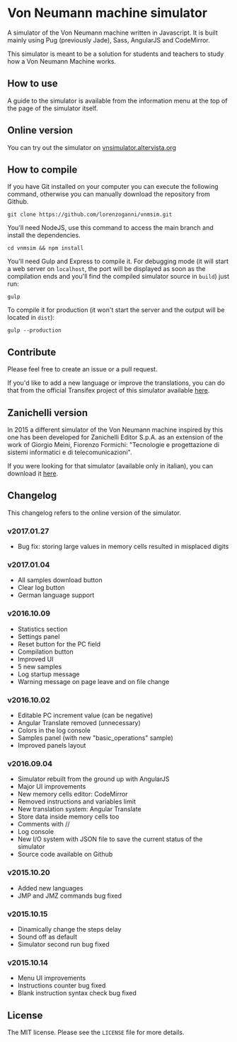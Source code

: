 # Von Neumann machine simulator

A simulator of the Von Neumann machine written in Javascript. It is built mainly using Pug (previously Jade), Sass, AngularJS and CodeMirror.

This simulator is meant to be a solution for students and teachers to study how a Von Neumann Machine works.

## How to use

A guide to the simulator is available from the information menu at the top of the page of the simulator itself.

## Online version

You can try out the simulator on [vnsimulator.altervista.org](http://vnsimulator.altervista.org/)

## How to compile

If you have Git installed on your computer you can execute the following command, otherwise you can manually download the repository from Github.

```
git clone https://github.com/lorenzoganni/vnmsim.git
```

You'll need NodeJS, use this command to access the main branch and install the dependencies.

```
cd vnmsim && npm install
```

You'll need Gulp and Express to compile it. For debugging mode (it will start a web server on `localhost`, the port will be displayed as soon as the compilation ends and you'll find the compiled simulator source in `build`) just run:

```
gulp
```

To compile it for production (it won't start the server and the output will be located in `dist`):

```
gulp --production
```

## Contribute

Please feel free to create an issue or a pull request.

If you'd like to add a new language or improve the translations, you can do that from the official Transifex project of this simulator available [here](https://www.transifex.com/lorenzo-ganni/von-neumann-machine-simulator/).

## Zanichelli version

In 2015 a different simulator of the Von Neumann machine inspired by this one has been developed for Zanichelli Editor S.p.A. as an extension of the work of Giorgio Meini, Fiorenzo Formichi: "Tecnologie e progettazione di sistemi informatici e di telecomunicazioni".

If you were looking for that simulator (available only in italian), you can download it [here](http://goo.gl/hSwG4m).

## Changelog

This changelog refers to the online version of the simulator.

### v2017.01.27
+ Bug fix: storing large values in memory cells resulted in misplaced digits

### v2017.01.04
+ All samples download button
+ Clear log button
+ German language support

### v2016.10.09
+ Statistics section
+ Settings panel
+ Reset button for the PC field
+ Compilation button
+ Improved UI
+ 5 new samples
+ Log startup message
+ Warning message on page leave and on file change

### v2016.10.02
+ Editable PC increment value (can be negative)
+ Angular Translate removed (unnecessary)
+ Colors in the log console
+ Samples panel (with new "basic_operations" sample)
+ Improved panels layout

### v2016.09.04
+ Simulator rebuilt from the ground up with AngularJS
+ Major UI improvements
+ New memory cells editor: CodeMirror
+ Removed instructions and variables limit
+ New translation system: Angular Translate
+ Store data inside memory cells too
+ Comments with //
+ Log console
+ New I/O system with JSON file to save the current status of the simulator
+ Source code available on Github

### v2015.10.20
+ Added new languages
+ JMP and JMZ commands bug fixed

### v2015.10.15
+ Dinamically change the steps delay
+ Sound off as default
+ Simulator second run bug fixed

### v2015.10.14
+ Menu UI improvements
+ Instructions counter bug fixed
+ Blank instruction syntax check bug fixed

## License

The MIT license. Please see the `LICENSE` file for more details.
